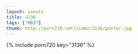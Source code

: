 ```yaml
--- 
layout: sieutv
title: 3136
tags: ["003"]
thumb: http://porn720.net/video/3136/poster.jpg
---
```

{% include porn720 key="3136" %} 
